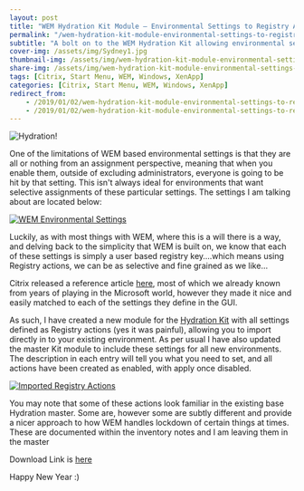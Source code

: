 ```yaml
---
layout: post
title: "WEM Hydration Kit Module – Environmental Settings to Registry Actions"
permalink: "/wem-hydration-kit-module-environmental-settings-to-registry-actions/"
subtitle: "A bolt on to the WEM Hydration Kit allowing environmental settings to be selectively deployed"
cover-img: /assets/img/Sydney1.jpg
thumbnail-img: /assets/img/wem-hydration-kit-module-environmental-settings-to-registry-actions/HydrateLogo.png
share-img: /assets/img/wem-hydration-kit-module-environmental-settings-to-registry-actions/HydrateLogo.png
tags: [Citrix, Start Menu, WEM, Windows, XenApp]
categories: [Citrix, Start Menu, WEM, Windows, XenApp]
redirect_from: 
    - /2019/01/02/wem-hydration-kit-module-environmental-settings-to-registry-actions
    - /2019/01/02/wem-hydration-kit-module-environmental-settings-to-registry-actions/
---
```


![Hydration!]({{site.baseurl}}/assets/img/wem-hydration-kit-module-environmental-settings-to-registry-actions/HydrateLogo.png)

One of the limitations of WEM based environmental settings is that they are all or nothing from an assignment perspective, meaning that when you enable them, outside of excluding administrators, everyone is going to be hit by that setting. This isn't always ideal for environments that want selective assignments of these particular settings. The settings I am talking about are located below:

[![WEM Environmental Settings]({{site.baseurl}}/assets/img/wem-hydration-kit-module-environmental-settings-to-registry-actions/EnvSettings.png)]({{site.baseurl}}/assets/img/wem-hydration-kit-module-environmental-settings-to-registry-actions/EnvSettings.png)

Luckily, as with most things with WEM, where this is a will there is a way, and delving back to the simplicity that WEM is built on, we know that each of these settings is simply a user based registry key….which means using Registry actions, we can be as selective and fine grained as we like…

Citrix released a reference article [here](https://docs.citrix.com/en-us/workspace-environment-management/current-release/reference/environmental-settings-registry-values.html), most of which we already known from years of playing in the Microsoft world, however they made it nice and easily matched to each of the settings they define in the GUI.

As such, I have created a new module for the [Hydration Kit](https://github.com/JamesKindon/WEMHydrationKit) with all settings defined as Registry actions (yes it was painful), allowing you to import directly in to your existing environment. As per usual I have also updated the master Kit module to include these settings for all new environments. The description in each entry will tell you what you need to set, and all actions have been created as enabled, with apply once disabled.

[![Imported Registry Actions]({{site.baseurl}}/assets/img/wem-hydration-kit-module-environmental-settings-to-registry-actions/Import.png)]({{site.baseurl}}/assets/img/wem-hydration-kit-module-environmental-settings-to-registry-actions/Import.png)

You may note that some of these actions look familiar in the existing base Hydration master. Some are, however some are subtly different and provide a nicer approach to how WEM handles lockdown of certain things at times. These are documented within the inventory notes and I am leaving them in the master

Download Link is [here](https://github.com/JamesKindon/WEMHydrationKit)

Happy New Year :)